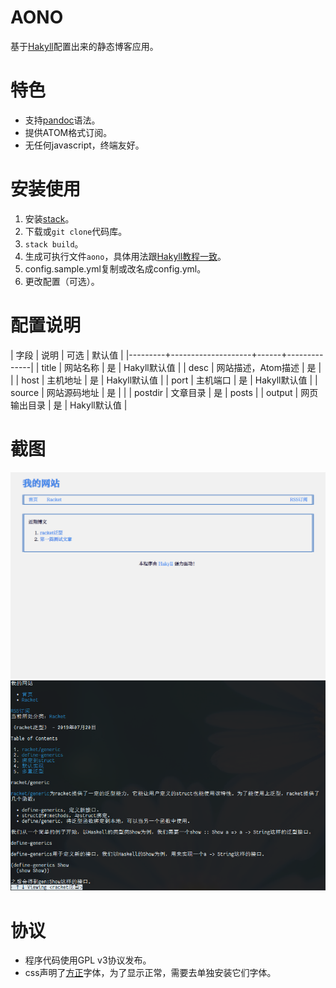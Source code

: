 # AONO

基于[Hakyll](https://jaspervdj.be/hakyll/)配置出来的静态博客应用。

# 特色

+ 支持[pandoc](https://pandoc.org/)语法。
+ 提供ATOM格式订阅。
+ 无任何javascript，终端友好。

# 安装使用

1. 安装[stack](https://docs.haskellstack.org/en/stable/README/)。
2. 下载或`git clone`代码库。
3. `stack build`。
4. 生成可执行文件`aono`，具体用法跟[Hakyll教程一致](https://jaspervdj.be/hakyll/tutorials/01-installation.html)。
5. config.sample.yml复制或改名成config.yml。
6. 更改配置（可选）。

# 配置说明

| 字段    | 说明               | 可选 | 默认值       |
|---------+--------------------+------+--------------|
| title   | 网站名称           | 是   | Hakyll默认值 |
| desc    | 网站描述，Atom描述 | 是   |              |
| host    | 主机地址           | 是   | Hakyll默认值 |
| port    | 主机端口           | 是   | Hakyll默认值 |
| source  | 网站源码地址       | 是   |              |
| postdir | 文章目录           | 是   | posts        |
| output  | 网页输出目录       | 是   | Hakyll默认值 |

# 截图

![火狐截图](./screenshot/firefox-shot.png)
![w3m截图](./screenshot/w3m-shot.png)

# 协议

+ 程序代码使用GPL v3协议发布。
+ css声明了[方正](http://www.foundertype.com/)字体，为了显示正常，需要去单独安装它们字体。
